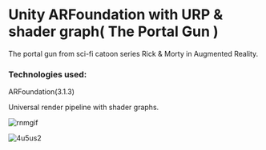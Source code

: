 # Unity ARFoundation with URP & shader graph( The Portal Gun )
The portal gun from sci-fi catoon series Rick & Morty in Augmented Reality.
### Technologies used:
ARFoundation(3.1.3)


Universal render pipeline with shader graphs.

 ![rnmgif](https://user-images.githubusercontent.com/77329786/104848577-a6a0cb00-590b-11eb-8cc8-43eb9f9cf312.gif)

![4u5us2](https://user-images.githubusercontent.com/77329786/104848412-def3d980-590a-11eb-9e67-f7e5cb1ff8fb.gif)
